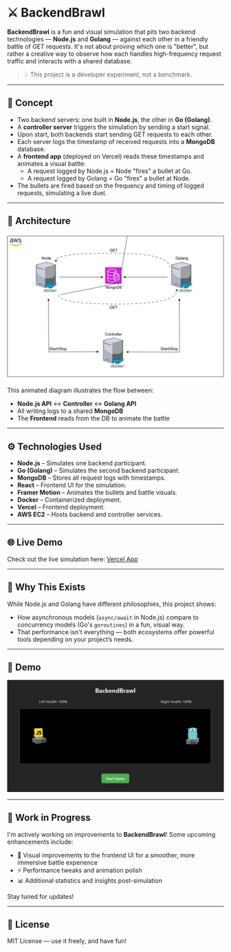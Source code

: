 # ⚔️ BackendBrawl

**BackendBrawl** is a fun and visual simulation that pits two backend technologies — **Node.js** and **Golang** — against each other in a friendly battle of GET requests. It's not about proving which one is "better", but rather a creative way to observe how each handles high-frequency request traffic and interacts with a shared database.

> 💡 This project is a developer experiment, not a benchmark.

---

## 🧠 Concept

- Two backend servers: one built in **Node.js**, the other in **Go (Golang)**.
- A **controller server** triggers the simulation by sending a start signal.
- Upon start, both backends start sending GET requests to each other.
- Each server logs the timestamp of received requests into a **MongoDB** database.
- A **frontend app** (deployed on Vercel) reads these timestamps and animates a visual battle:
  - A request logged by Node.js = Node "fires" a bullet at Go.
  - A request logged by Golang = Go "fires" a bullet at Node.
- The bullets are fired based on the frequency and timing of logged requests, simulating a live duel.

---

## 🧩 Architecture

<p align="center">
  <img src="assets/backendbrawl_architecture.drawio.svg" alt="BackendBrawl Architecture" />
</p>

This animated diagram illustrates the flow between:
- **Node.js API** ↔ **Controller** ↔ **Golang API**
- All writing logs to a shared **MongoDB**
- The **Frontend** reads from the DB to animate the battle

---

## ⚙️ Technologies Used

- **Node.js** – Simulates one backend participant.
- **Go (Golang)** – Simulates the second backend participant.
- **MongoDB** – Stores all request logs with timestamps.
- **React** – Frontend UI for the simulation.
- **Framer Motion** – Animates the bullets and battle visuals.
- **Docker** – Containerized deployment.
- **Vercel** – Frontend deployment.
- **AWS EC2** – Hosts backend and controller services.

---

## 🌐 Live Demo

Check out the live simulation here: <a href="https://backend-brawl.vercel.app/" target="_blank" rel="noopener noreferrer">Vercel App</a>

---

## 🧪 Why This Exists

While Node.js and Golang have different philosophies, this project shows:
- How asynchronous models (`async/await` in Node.js) compare to concurrency models (Go's `goroutines`) in a fun, visual way.
- That performance isn't everything — both ecosystems offer powerful tools depending on your project’s needs.

---

## 📸 Demo

![BackendBrawl Simulation](assets/demo.gif)

---

## 🚧 Work in Progress

I'm actively working on improvements to **BackendBrawl**! Some upcoming enhancements include:

- 🎨 Visual improvements to the frontend UI for a smoother, more immersive battle experience  
- ⚡ Performance tweaks and animation polish  
- 📊 Additional statistics and insights post-simulation  

Stay tuned for updates!

---

## 📜 License

MIT License — use it freely, and have fun!